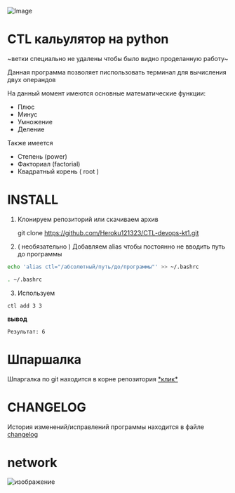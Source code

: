 
![Image](https://github.com/user-attachments/assets/25bffdb5-90b7-499e-8aee-8a2d3dbb0d03)

# CTL кальулятор на python
~ветки специально не удалены чтобы было видно проделанную работу~


Данная программа позволяет писпользовать терминал для вычисления двух операндов 

На данный момент имеются основные математические функции:
- Плюс 
- Минус 
- Умножение 
- Деление

Также имеется 
- Степень (power)
- Факториал (factorial)
- Квадратный корень ( root ) 

# INSTALL
1. Клонируем репозиторий или скачиваем архив

    git clone https://github.com/Heroku121323/CTL-devops-kt1.git

2. ( необязательно ) Добавляем alias чтобы постоянно не вводить путь до программы
```bash
echo 'alias ctl="/абсолютный/путь/до/программы"' >> ~/.bashrc
```
```bash
. ~/.bashrc
```

3. Используем
```
ctl add 3 3
```
**вывод**
```
Результат: 6
```

# Шпаршалка

Шпаргалка по git находится в корне репозитория [\*клик\*](./шпаргалка.md)


# CHANGELOG

История изменений/исправлений программы находится в файле [changelog](./changelog.md)


# network

![изображение](https://github.com/user-attachments/assets/b000458b-c26b-4e93-99e9-4089fb0b5448)


